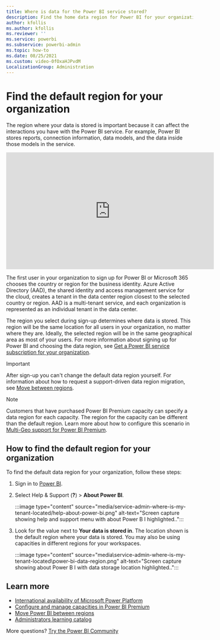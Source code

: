 ```yaml
---
title: Where is data for the Power BI service stored?
description: Find the home data region for Power BI for your organization and learn how that location is selected. The default data region is important because it can affect interactions with the Power BI service.
author: kfollis
ms.author: kfollis
ms.reviewer: ''
ms.service: powerbi
ms.subservice: powerbi-admin
ms.topic: how-to
ms.date: 08/25/2021
ms.custom: video-0fOxaHJPvdM
LocalizationGroup: Administration
---
```


# Find the default region for your organization

The region where your data is stored is important because it can affect the interactions you have with the Power BI service. For example, Power BI stores reports, connection information, data models, and the data inside those models in the service.


<iframe width="560" height="315" src="https://www.youtube.com/embed/0fOxaHJPvdM?showinfo=0" frameborder="0" allowfullscreen></iframe>

The first user in your organization to sign up for Power BI or Microsoft 365 chooses the country or region for the business identity. Azure Active Directory (AAD), the shared identity and access management service for the cloud, creates a tenant in the data center region closest to the selected country or region. AAD is a multi-tenant service, and each organization is represented as an individual tenant in the data center.

The region you select during sign-up determines where data is stored. This region will be the same location for all users in your organization, no matter where they are. Ideally, the selected region will be in the same geographical area as most of your users. For more information about signing up for Power BI and choosing the data region, see [Get a Power BI service subscription for your organization](service-admin-org-subscription.md).

> [!IMPORTANT]
> After sign-up you can't change the default data region yourself. For information about how to request a support-driven data region migration, see [Move between regions](service-admin-region-move.md).

> [!NOTE]
> Customers that have purchased Power BI Premium capacity can specify a data region for each capacity. The region for the capacity can be different than the default region. Learn more about how to configure this scenario in [Multi-Geo support for Power BI Premium](service-admin-premium-multi-geo.md).

## How to find the default region for your organization

To find the default data region for your organization, follow these steps:

1. Sign in to [Power BI](https://app.powerbi.com).
1. Select Help & Support (**?**) > **About Power BI**.

     :::image type="content" source="media/service-admin-where-is-my-tenant-located/help-about-power-bi.png" alt-text="Screen capture showing help and support menu with about Power B I highlighted..":::

1. Look for the value next to **Your data is stored in**. The location shown is the default region where your data is stored. You may also be using capacities in different regions for your workspaces.

     :::image type="content" source="media\service-admin-where-is-my-tenant-located\power-bi-data-region.png" alt-text="Screen capture showing about Power B I with data storage location highlighted..":::

## Learn more

- [International availability of Microsoft Power Platform](/power-platform/availability)
- [Configure and manage capacities in Power BI Premium](service-admin-premium-manage.md)
- [Move Power BI between regions](service-admin-region-move.md)
- [Administrators learning catalog](learning-catalog\learning-catalog-administrator.md)

More questions? [Try the Power BI Community](https://community.powerbi.com/)
